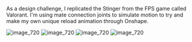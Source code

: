 As a design challenge, I replicated the Stinger from the FPS game called Valorant. I'm using mate connection joints to simulate motion to try and make my own unique reload animation through Onshape.

![image_720](https://github.com/user-attachments/assets/8c58ba2d-476e-4ec8-a529-92bfd07a9dcb)
![image_720](https://github.com/user-attachments/assets/13b6c49c-51b8-449d-8944-3c30876a43ae)
![image_720](https://github.com/user-attachments/assets/8203faf5-9907-40ed-825a-1cb58c3beb03)
![image_720](https://github.com/user-attachments/assets/4794fe30-b784-4ee5-805f-e99166deb8cc)
